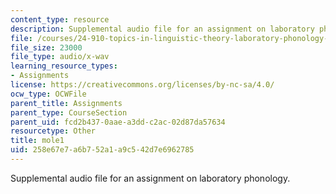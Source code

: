 ```yaml
---
content_type: resource
description: Supplemental audio file for an assignment on laboratory phonology.
file: /courses/24-910-topics-in-linguistic-theory-laboratory-phonology-spring-2007/258e67e7a6b752a1a9c542d7e6962785_mole1.wav
file_size: 23000
file_type: audio/x-wav
learning_resource_types:
- Assignments
license: https://creativecommons.org/licenses/by-nc-sa/4.0/
ocw_type: OCWFile
parent_title: Assignments
parent_type: CourseSection
parent_uid: fcd2b437-0aae-a3dd-c2ac-02d87da57634
resourcetype: Other
title: mole1
uid: 258e67e7-a6b7-52a1-a9c5-42d7e6962785
---
```

Supplemental audio file for an assignment on laboratory phonology.